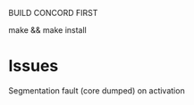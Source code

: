 BUILD CONCORD FIRST

make && make install

# Issues

Segmentation fault (core dumped) on activation

